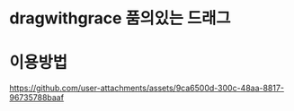 ﻿# dragwithgrace 품의있는 드래그

 # 이용방법
 https://github.com/user-attachments/assets/9ca6500d-300c-48aa-8817-96735788baaf
